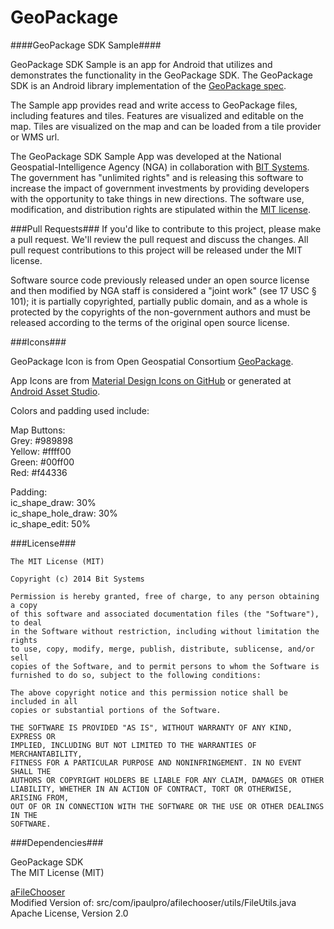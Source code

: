 # GeoPackage

####GeoPackage SDK Sample####

GeoPackage SDK Sample is an app for Android that utilizes and demonstrates the functionality in the GeoPackage SDK.  The GeoPackage SDK is an Android library implementation of the [GeoPackage spec](http://www.geopackage.org/spec/).

The Sample app provides read and write access to GeoPackage files, including features and tiles. Features are visualized and editable on the map. Tiles are visualized on the map and can be loaded from a tile provider or WMS url.

The GeoPackage SDK Sample App was developed at the National Geospatial-Intelligence Agency (NGA) in collaboration with [BIT Systems](https://www.bit-sys.com/index.jsp). The government has "unlimited rights" and is releasing this software to increase the impact of government investments by providing developers with the opportunity to take things in new directions. The software use, modification, and distribution rights are stipulated within the [MIT license](http://choosealicense.com/licenses/mit/).

###Pull Requests###
If you'd like to contribute to this project, please make a pull request. We'll review the pull request and discuss the changes. All pull request contributions to this project will be released under the MIT license.

Software source code previously released under an open source license and then modified by NGA staff is considered a "joint work" (see 17 USC § 101); it is partially copyrighted, partially public domain, and as a whole is protected by the copyrights of the non-government authors and must be released according to the terms of the original open source license.

###Icons###

GeoPackage Icon is from Open Geospatial Consortium [GeoPackage](http://www.geopackage.org/).

App Icons are from [Material Design Icons on GitHub](https://github.com/google/material-design-icons) or generated at [Android Asset Studio](http://romannurik.github.io/AndroidAssetStudio).

Colors and padding used include:

Map Buttons:
<br>
Grey: #989898
<br>
Yellow: #ffff00
<br>
Green: #00ff00
<br>
Red: #f44336

Padding:
<br>
ic_shape_draw: 30%
<br>
ic_shape_hole_draw: 30%
<br>
ic_shape_edit: 50%

###License###

    The MIT License (MIT)

    Copyright (c) 2014 Bit Systems

    Permission is hereby granted, free of charge, to any person obtaining a copy
    of this software and associated documentation files (the "Software"), to deal
    in the Software without restriction, including without limitation the rights
    to use, copy, modify, merge, publish, distribute, sublicense, and/or sell
    copies of the Software, and to permit persons to whom the Software is
    furnished to do so, subject to the following conditions:

    The above copyright notice and this permission notice shall be included in all
    copies or substantial portions of the Software.

    THE SOFTWARE IS PROVIDED "AS IS", WITHOUT WARRANTY OF ANY KIND, EXPRESS OR
    IMPLIED, INCLUDING BUT NOT LIMITED TO THE WARRANTIES OF MERCHANTABILITY,
    FITNESS FOR A PARTICULAR PURPOSE AND NONINFRINGEMENT. IN NO EVENT SHALL THE
    AUTHORS OR COPYRIGHT HOLDERS BE LIABLE FOR ANY CLAIM, DAMAGES OR OTHER
    LIABILITY, WHETHER IN AN ACTION OF CONTRACT, TORT OR OTHERWISE, ARISING FROM,
    OUT OF OR IN CONNECTION WITH THE SOFTWARE OR THE USE OR OTHER DEALINGS IN THE
    SOFTWARE.

###Dependencies###

GeoPackage SDK
<br>
The MIT License (MIT)

[aFileChooser](https://github.com/iPaulPro/aFileChooser)
<br>
Modified Version of: src/com/ipaulpro/afilechooser/utils/FileUtils.java
<br>
Apache License, Version 2.0

